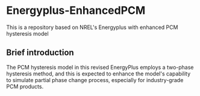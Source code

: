 # Energyplus-EnhancedPCM
This is a repository based on NREL's Energyplus with enhanced PCM hysteresis model

## Brief introduction
The PCM hysteresis model in this revised EnergyPlus employs a two-phase hysteresis method, and this is expected to enhance 
the model's capability to simulate partial phase change process, especially for industry-grade PCM products. 

##
